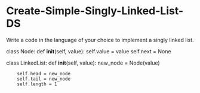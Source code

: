 # Create-Simple-Singly-Linked-List-DS
Write a code in the language of your choice to implement a singly linked list. 

class Node:
    def __init__(self, value):
        self.value = value
        self.next = None
        
        
class LinkedList:
    def __init__(self, value):
        new_node = Node(value)
        
        self.head = new_node
        self.tail = new_node
        self.length = 1
        
